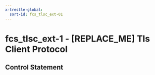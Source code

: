 ```yaml
---
x-trestle-global:
  sort-id: fcs_tlsc_ext-01
---
```


# fcs_tlsc_ext-1 - \[REPLACE_ME\] Tls Client Protocol

## Control Statement

